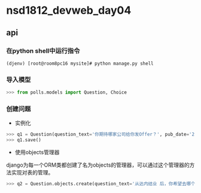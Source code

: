 # nsd1812_devweb_day04

## api

### 在python shell中运行指令

```shell
(djenv) [root@room8pc16 mysite]# python manage.py shell
```

### 导入模型

```python
>>> from polls.models import Question, Choice
```

### 创建问题

- 实例化

```python
>>> q1 = Question(question_text='你期待哪家公司给你发Offer？', pub_date='2019-05-27 9:00:00')
>>> q1.save()
```

- 使用objects管理器

django为每一个ORM类都创建了名为objects的管理器，可以通过这个管理器的方法实现对表的管理。

```python
>>> q2 = Question.objects.create(question_text='从达内结业 后，你希望去哪个城市工作？ ', pub_date='2019-06-01 12:00:00')
```







### 





























